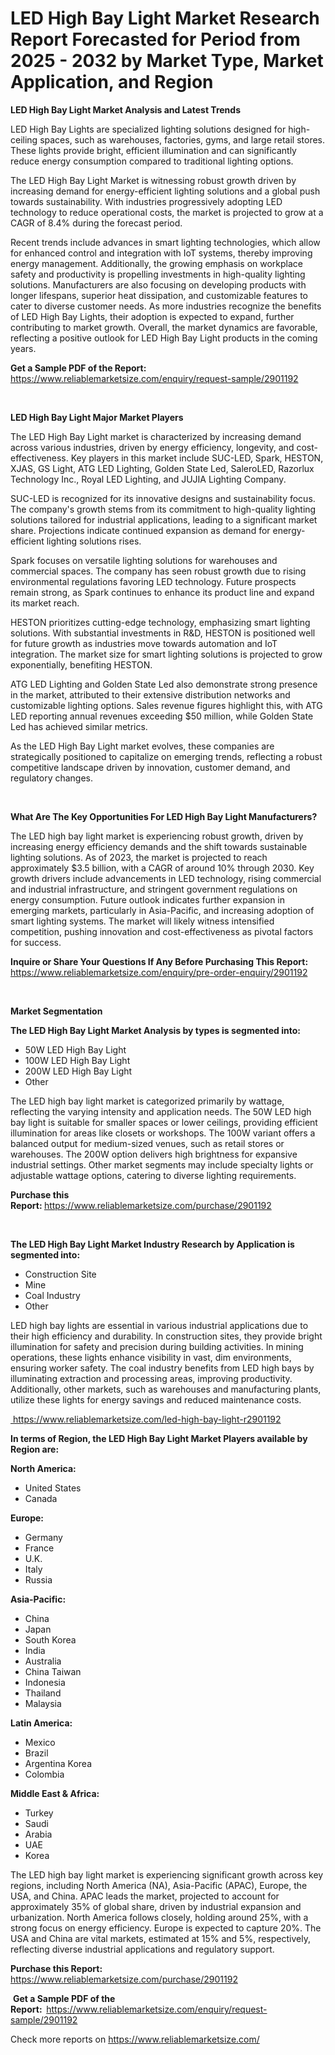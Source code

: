 <p><h1>LED High Bay Light Market Research Report Forecasted for Period from 2025 -  2032 by Market Type, Market Application, and Region</h1></p><p><strong>LED High Bay Light Market Analysis and Latest Trends</strong></p>
<p><p>LED High Bay Lights are specialized lighting solutions designed for high-ceiling spaces, such as warehouses, factories, gyms, and large retail stores. These lights provide bright, efficient illumination and can significantly reduce energy consumption compared to traditional lighting options. </p><p>The LED High Bay Light Market is witnessing robust growth driven by increasing demand for energy-efficient lighting solutions and a global push towards sustainability. With industries progressively adopting LED technology to reduce operational costs, the market is projected to grow at a CAGR of 8.4% during the forecast period. </p><p>Recent trends include advances in smart lighting technologies, which allow for enhanced control and integration with IoT systems, thereby improving energy management. Additionally, the growing emphasis on workplace safety and productivity is propelling investments in high-quality lighting solutions. Manufacturers are also focusing on developing products with longer lifespans, superior heat dissipation, and customizable features to cater to diverse customer needs. As more industries recognize the benefits of LED High Bay Lights, their adoption is expected to expand, further contributing to market growth. Overall, the market dynamics are favorable, reflecting a positive outlook for LED High Bay Light products in the coming years.</p></p>
<p><strong>Get a Sample PDF of the Report:&nbsp;</strong> <a href="https://www.reliablemarketsize.com/enquiry/request-sample/2901192?utm_campaign=2439&utm_medium=2&utm_source=Github&utm_content=ia&utm_term=16032025&utm_id=led-high-bay-light">https://www.reliablemarketsize.com/enquiry/request-sample/2901192</a></p>
<p>&nbsp;</p>
<p><strong>LED High Bay Light Major Market Players</strong></p>
<p><p>The LED High Bay Light market is characterized by increasing demand across various industries, driven by energy efficiency, longevity, and cost-effectiveness. Key players in this market include SUC-LED, Spark, HESTON, XJAS, GS Light, ATG LED Lighting, Golden State Led, SaleroLED, Razorlux Technology Inc., Royal LED Lighting, and JUJIA Lighting Company.</p><p>SUC-LED is recognized for its innovative designs and sustainability focus. The company's growth stems from its commitment to high-quality lighting solutions tailored for industrial applications, leading to a significant market share. Projections indicate continued expansion as demand for energy-efficient lighting solutions rises.</p><p>Spark focuses on versatile lighting solutions for warehouses and commercial spaces. The company has seen robust growth due to rising environmental regulations favoring LED technology. Future prospects remain strong, as Spark continues to enhance its product line and expand its market reach.</p><p>HESTON prioritizes cutting-edge technology, emphasizing smart lighting solutions. With substantial investments in R&D, HESTON is positioned well for future growth as industries move towards automation and IoT integration. The market size for smart lighting solutions is projected to grow exponentially, benefiting HESTON.</p><p>ATG LED Lighting and Golden State Led also demonstrate strong presence in the market, attributed to their extensive distribution networks and customizable lighting options. Sales revenue figures highlight this, with ATG LED reporting annual revenues exceeding $50 million, while Golden State Led has achieved similar metrics.</p><p>As the LED High Bay Light market evolves, these companies are strategically positioned to capitalize on emerging trends, reflecting a robust competitive landscape driven by innovation, customer demand, and regulatory changes.</p></p>
<p>&nbsp;</p>
<p><strong>What Are The Key Opportunities For LED High Bay Light Manufacturers?</strong></p>
<p><p>The LED high bay light market is experiencing robust growth, driven by increasing energy efficiency demands and the shift towards sustainable lighting solutions. As of 2023, the market is projected to reach approximately $3.5 billion, with a CAGR of around 10% through 2030. Key growth drivers include advancements in LED technology, rising commercial and industrial infrastructure, and stringent government regulations on energy consumption. Future outlook indicates further expansion in emerging markets, particularly in Asia-Pacific, and increasing adoption of smart lighting systems. The market will likely witness intensified competition, pushing innovation and cost-effectiveness as pivotal factors for success.</p></p>
<p><strong>Inquire or Share Your Questions If Any Before Purchasing This Report:</strong> <a href="https://www.reliablemarketsize.com/enquiry/pre-order-enquiry/2901192?utm_campaign=2439&utm_medium=2&utm_source=Github&utm_content=ia&utm_term=16032025&utm_id=led-high-bay-light">https://www.reliablemarketsize.com/enquiry/pre-order-enquiry/2901192</a></p>
<p>&nbsp;</p>
<p><strong>Market Segmentation</strong></p>
<p><strong>The LED High Bay Light Market Analysis by types is segmented into:</strong></p>
<p><ul><li>50W LED High Bay Light</li><li>100W LED High Bay Light</li><li>200W LED High Bay Light</li><li>Other</li></ul></p>
<p><p>The LED high bay light market is categorized primarily by wattage, reflecting the varying intensity and application needs. The 50W LED high bay light is suitable for smaller spaces or lower ceilings, providing efficient illumination for areas like closets or workshops. The 100W variant offers a balanced output for medium-sized venues, such as retail stores or warehouses. The 200W option delivers high brightness for expansive industrial settings. Other market segments may include specialty lights or adjustable wattage options, catering to diverse lighting requirements.</p></p>
<p><strong>Purchase this Report:&nbsp;</strong><a href="https://www.reliablemarketsize.com/purchase/2901192?utm_campaign=2439&utm_medium=2&utm_source=Github&utm_content=ia&utm_term=16032025&utm_id=led-high-bay-light">https://www.reliablemarketsize.com/purchase/2901192</a></p>
<p>&nbsp;</p>
<p><strong>The LED High Bay Light Market Industry Research by Application is segmented into:</strong></p>
<p><ul><li>Construction Site</li><li>Mine</li><li>Coal Industry</li><li>Other</li></ul></p>
<p><p>LED high bay lights are essential in various industrial applications due to their high efficiency and durability. In construction sites, they provide bright illumination for safety and precision during building activities. In mining operations, these lights enhance visibility in vast, dim environments, ensuring worker safety. The coal industry benefits from LED high bays by illuminating extraction and processing areas, improving productivity. Additionally, other markets, such as warehouses and manufacturing plants, utilize these lights for energy savings and reduced maintenance costs.</p></p>
<p><a href="https://www.reliablemarketsize.com/led-high-bay-light-r2901192?utm_campaign=2439&utm_medium=2&utm_source=Github&utm_content=ia&utm_term=16032025&utm_id=led-high-bay-light">&nbsp;https://www.reliablemarketsize.com/led-high-bay-light-r2901192</a></p>
<p><strong>In terms of Region, the LED High Bay Light Market Players available by Region are:</strong></p>
<p>
    <p> <strong> North America: </strong>
        <ul>
            <li>United States</li>
            <li>Canada</li>
        </ul>
        </p> 
    <p> <strong> Europe: </strong>
        <ul>
            <li>Germany</li>
            <li>France</li>
            <li>U.K.</li>
            <li>Italy</li>
            <li>Russia</li>
        </ul>
        </p> 
    <p> <strong> Asia-Pacific: </strong>
        <ul>
            <li>China</li>
            <li>Japan</li>
            <li>South Korea</li>
            <li>India</li>
            <li>Australia</li>
            <li>China Taiwan</li>
            <li>Indonesia</li>
            <li>Thailand</li>
            <li>Malaysia</li>
        </ul>
        </p> 
    <p> <strong> Latin America: </strong>
        <ul>
            <li>Mexico</li>
            <li>Brazil</li>
            <li>Argentina Korea</li>
            <li>Colombia</li>
        </ul>
        </p> 
    <p> <strong> Middle East & Africa: </strong>
        <ul>
            <li>Turkey</li>
            <li>Saudi</li>
            <li>Arabia</li>
            <li>UAE</li>
            <li>Korea</li>
        </ul>
    </p>
    </p>
<p><p>The LED high bay light market is experiencing significant growth across key regions, including North America (NA), Asia-Pacific (APAC), Europe, the USA, and China. APAC leads the market, projected to account for approximately 35% of global share, driven by industrial expansion and urbanization. North America follows closely, holding around 25%, with a strong focus on energy efficiency. Europe is expected to capture 20%. The USA and China are vital markets, estimated at 15% and 5%, respectively, reflecting diverse industrial applications and regulatory support.</p></p>
<p><strong>Purchase this Report: </strong><a href="https://www.reliablemarketsize.com/purchase/2901192?utm_campaign=2439&utm_medium=2&utm_source=Github&utm_content=ia&utm_term=16032025&utm_id=led-high-bay-light">https://www.reliablemarketsize.com/purchase/2901192</a></p>
<p>&nbsp;<strong>Get a Sample PDF of the Report:&nbsp;&nbsp;</strong><a href="https://www.reliablemarketsize.com/enquiry/request-sample/2901192?utm_campaign=2439&utm_medium=2&utm_source=Github&utm_content=ia&utm_term=16032025&utm_id=led-high-bay-light">https://www.reliablemarketsize.com/enquiry/request-sample/2901192</a></p>
<p><strong></strong></p>
<p>Check more reports on <a href="https://www.reliablemarketsize.com/?utm_campaign=2439&utm_medium=2&utm_source=Github&utm_content=ia&utm_term=16032025&utm_id=led-high-bay-light">https://www.reliablemarketsize.com/</a></p>